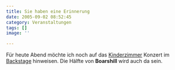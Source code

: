 ```yaml
---
title: Sie haben eine Erinnerung
date: 2005-09-02 08:52:45
category: Veranstaltungen
tags: []
image: ''

---
```


Für heute Abend möchte ich noch auf das [Kinderzimmer](http://www.kinderzimmer-productions.de) Konzert im [Backstage](http://www.backstage089.de/) hinweisen. Die Hälfte von **Boarshill** wird auch da sein.
